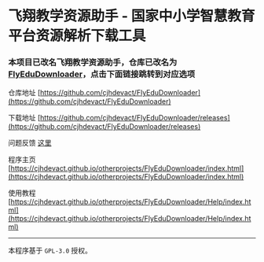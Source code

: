 # 飞翔教学资源助手 - 国家中小学智慧教育平台资源解析下载工具

### 本项目已改名飞翔教学资源助手，仓库已改名为[FlyEduDownloader](https://github.com/cjhdevact/FlyEduDownloader)，点击下面链接跳转到对应选项

仓库地址 [https://github.com/cjhdevact/FlyEduDownloader](https://github.com/cjhdevact/FlyEduDownloader)

下载地址 [https://github.com/cjhdevact/FlyEduDownloader/releases](https://github.com/cjhdevact/FlyEduDownloader/releases)

问题反馈  [这里](https://cjhdevact.github.io/otherprojects/FlyEduDownloader/feedback.html)

程序主页 [https://cjhdevact.github.io/otherprojects/FlyEduDownloader/index.html](https://cjhdevact.github.io/otherprojects/FlyEduDownloader/index.html)

使用教程 [https://cjhdevact.github.io/otherprojects/FlyEduDownloader/Help/index.html](https://cjhdevact.github.io/otherprojects/FlyEduDownloader/Help/index.html)

------------

本程序基于 `GPL-3.0` 授权。
